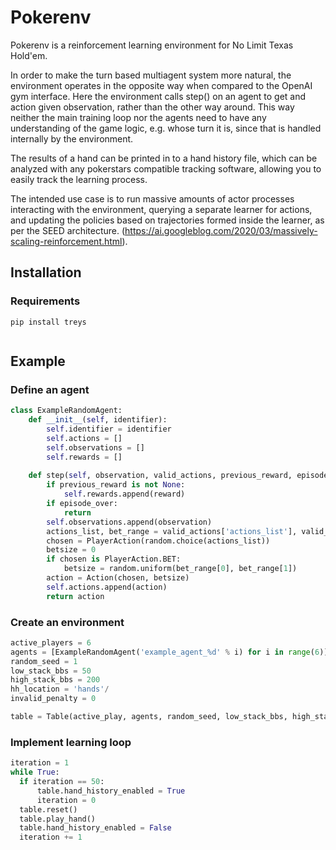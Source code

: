 # Pokerenv
Pokerenv is a reinforcement learning environment for No Limit Texas Hold'em. 

In order to make the turn based multiagent system more natural, the environment operates in the opposite way when compared to the OpenAI gym interface. 
Here the environment calls step() on an agent to get and action given observation, rather than the other way around.
This way neither the main training loop nor the agents need to have any understanding of the game logic, e.g. whose turn it is, since that is handled internally by the environment.

The results of a hand can be printed in to a hand history file, which can be analyzed with any pokerstars compatible tracking software, allowing you to easily track the learning process.

The intended use case is to run massive amounts of actor processes interacting with the environment, querying a separate learner for actions, and updating the policies based on trajectories formed inside the learner, as per the SEED architecture. (https://ai.googleblog.com/2020/03/massively-scaling-reinforcement.html).

## Installation
### Requirements
```shell
pip install treys
```
```shell

```

## Example

### Define an agent

```python
class ExampleRandomAgent:
    def __init__(self, identifier):
        self.identifier = identifier
        self.actions = []
        self.observations = []
        self.rewards = []
    
    def step(self, observation, valid_actions, previous_reward, episode_over):
        if previous_reward is not None:
            self.rewards.append(reward)
        if episode_over:
            return
        self.observations.append(observation)
        actions_list, bet_range = valid_actions['actions_list'], valid_actions['bet_range']
        chosen = PlayerAction(random.choice(actions_list))
        betsize = 0
        if chosen is PlayerAction.BET:
            betsize = random.uniform(bet_range[0], bet_range[1])
        action = Action(chosen, betsize)
        self.actions.append(action)
        return action
```


### Create an environment
```python
active_players = 6
agents = [ExampleRandomAgent('example_agent_%d' % i) for i in range(6)]
random_seed = 1
low_stack_bbs = 50
high_stack_bbs = 200
hh_location = 'hands'/
invalid_penalty = 0

table = Table(active_play, agents, random_seed, low_stack_bbs, high_stack_bbs, hh_location, invalid_penalty)
```

### Implement learning loop
```python
iteration = 1
while True:
  if iteration == 50:
      table.hand_history_enabled = True
      iteration = 0
  table.reset()
  table.play_hand()
  table.hand_history_enabled = False
  iteration += 1
  
```

